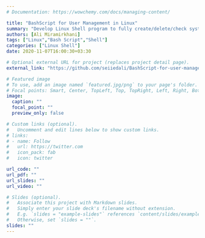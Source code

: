 ```yaml
---
# Documentation: https://wowchemy.com/docs/managing-content/

title: "BashScript for User Management in Linux"
summary: "Develop Linux Shell program to fully create/delete/check system users using Bash Script"
authors: [Ali Miramirkhani]
tags: ["Linux","Bash Script","Shell"]
categories: ["Linux Shell"]
date: 2020-11-07T16:00:30+03:30

# Optional external URL for project (replaces project detail page).
external_link: "https://github.com/seiiedali/BashScript-for-user-management"

# Featured image
# To use, add an image named `featured.jpg/png` to your page's folder.
# Focal points: Smart, Center, TopLeft, Top, TopRight, Left, Right, BottomLeft, Bottom, BottomRight.
image:
  caption: ""
  focal_point: ""
  preview_only: false

# Custom links (optional).
#   Uncomment and edit lines below to show custom links.
# links:
# - name: Follow
#   url: https://twitter.com
#   icon_pack: fab
#   icon: twitter

url_code: ""
url_pdf: ""
url_slides: ""
url_video: ""

# Slides (optional).
#   Associate this project with Markdown slides.
#   Simply enter your slide deck's filename without extension.
#   E.g. `slides = "example-slides"` references `content/slides/example-slides.md`.
#   Otherwise, set `slides = ""`.
slides: ""
---
```

